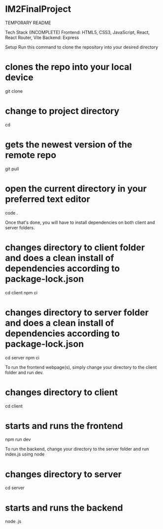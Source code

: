# IM2FinalProject

TEMPORARY README

Tech Stack (INCOMPLETE)
Frontend: HTML5, CSS3, JavaScript, React, React Router, Vite 
Backend: Express 

Setup
Run this command to clone the repository into your desired directory

# clones the repo into your local device
git clone <url>
# change to project directory
cd <project name>
# gets the newest version of the remote repo
git pull
# open the current directory in your preferred text editor
code .

Once that's done, you will have to install dependencies on both client and server folders.

# changes directory to client folder and does a clean install of dependencies according to package-lock.json
cd client 
npm ci

# changes directory to server folder and does a clean install of dependencies according to package-lock.json
cd server
npm ci

To run the frontend webpage(s), simply change your directory to the client folder and run dev.

# changes directory to client
cd client
# starts and runs the frontend
npm run dev

To run the backend, change your directory to the server folder and run index.js using node

# changes directory to server
cd server
# starts and runs the backend
node <application name>.js
